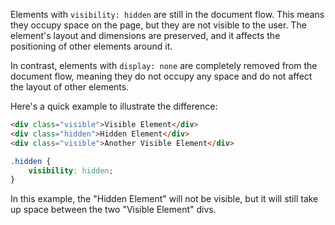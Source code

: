 Elements with `visibility: hidden` are still in the document flow. This means they occupy space on the page, but they are not visible to the user. The element's layout and dimensions are preserved, and it affects the positioning of other elements around it.

In contrast, elements with `display: none` are completely removed from the document flow, meaning they do not occupy any space and do not affect the layout of other elements.

Here's a quick example to illustrate the difference:

```html
<div class="visible">Visible Element</div>
<div class="hidden">Hidden Element</div>
<div class="visible">Another Visible Element</div>
```

```css
.hidden {
    visibility: hidden;
}
```

In this example, the "Hidden Element" will not be visible, but it will still take up space between the two "Visible Element" divs.
